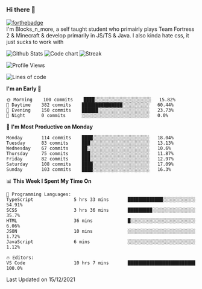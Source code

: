 ### Hi there 👋
[![forthebadge](https://forthebadge.com/images/badges/0-percent-optimized.svg)](https://forthebadge.com)<br>
I'm Blocks_n_more, a self taught student who primairly plays Team Fortress 2 & Minecraft & develop primarily in JS/TS & Java. I also kinda hate css, it just sucks to work with

![Github Stats](https://github-readme-stats.vercel.app/api?username=blocksnmore&show_icons=true&theme=dark)
![Code chart](https://github-readme-stats.vercel.app/api/top-langs/?username=blocksnmore&layout=compact&theme=dark)
![Streak](https://github-readme-streak-stats.herokuapp.com/?user=blocksnmore&theme=dark&hide_border=true)
<!--START_SECTION:waka-->
![Profile Views](http://img.shields.io/badge/Profile%20Views-1-blue)

![Lines of code](https://img.shields.io/badge/From%20Hello%20World%20I%27ve%20Written-2%20Million%20lines%20of%20code-blue)

**I'm an Early 🐤** 

```text
🌞 Morning    100 commits    ████░░░░░░░░░░░░░░░░░░░░░   15.82% 
🌆 Daytime    382 commits    ███████████████░░░░░░░░░░   60.44% 
🌃 Evening    150 commits    ██████░░░░░░░░░░░░░░░░░░░   23.73% 
🌙 Night      0 commits      ░░░░░░░░░░░░░░░░░░░░░░░░░   0.0%

```
📅 **I'm Most Productive on Monday** 

```text
Monday       114 commits    ████░░░░░░░░░░░░░░░░░░░░░   18.04% 
Tuesday      83 commits     ███░░░░░░░░░░░░░░░░░░░░░░   13.13% 
Wednesday    67 commits     ██░░░░░░░░░░░░░░░░░░░░░░░   10.6% 
Thursday     75 commits     ███░░░░░░░░░░░░░░░░░░░░░░   11.87% 
Friday       82 commits     ███░░░░░░░░░░░░░░░░░░░░░░   12.97% 
Saturday     108 commits    ████░░░░░░░░░░░░░░░░░░░░░   17.09% 
Sunday       103 commits    ████░░░░░░░░░░░░░░░░░░░░░   16.3%

```


📊 **This Week I Spent My Time On** 

```text
💬 Programming Languages: 
TypeScript               5 hrs 33 mins       █████████████░░░░░░░░░░░░   54.91% 
SCSS                     3 hrs 36 mins       █████████░░░░░░░░░░░░░░░░   35.7% 
HTML                     36 mins             █░░░░░░░░░░░░░░░░░░░░░░░░   6.06% 
JSON                     10 mins             ░░░░░░░░░░░░░░░░░░░░░░░░░   1.72% 
JavaScript               6 mins              ░░░░░░░░░░░░░░░░░░░░░░░░░   1.12%

🔥 Editors: 
VS Code                  10 hrs 7 mins       █████████████████████████   100.0%

```


 Last Updated on 15/12/2021
<!--END_SECTION:waka-->
